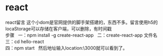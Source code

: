 # react
react留言
这个小dom是官网提供的脚手架搭建的，东西不多。留言使用h5的locaStorage可以存储在客户端，可以删除，有时间戳  
步骤  
一：npm install -g create-react-app  
二：create-react-app 文件名  
三：cd hello-react  
四：npm start  
然后地址输入location:\3000就可以看到了。
